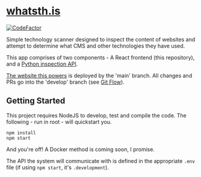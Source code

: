 # [whatsth.is][site]

[![CodeFactor](https://www.codefactor.io/repository/github/soup-bowl/whatsth.is/badge)](https://www.codefactor.io/repository/github/soup-bowl/whatsth.is)

Simple technology scanner designed to inspect the content of websites and attempt to determine what CMS and other technologies they have used.

This app comprises of two components - A React frontend (this repository), and a [Python inspection API][api].

[The website this powers][site] is deployed by the 'main' branch. All changes and PRs go into the 'develop' branch (see [Git Flow](https://www.atlassian.com/git/tutorials/comparing-workflows/gitflow-workflow)).

## Getting Started

This project requires NodeJS to develop, test and compile the code. The following - run in root - will quickstart you.

```
npm install
npm start
```

And you're off! A Docker method is coming soon, I promise.

The API the system will communicate with is defined in the appropriate `.env` file (if using `npm start`, it's `.development`).

[site]: https://whatsth.is
[api]:  https://github.com/soup-bowl/api.whatsth.is
